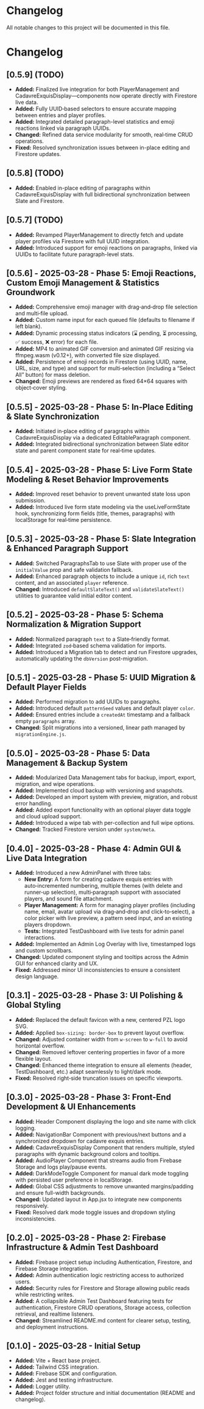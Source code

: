# Changelog

All notable changes to this project will be documented in this file.

# Changelog

## [0.5.9] (TODO)
- **Added:** Finalized live integration for both PlayerManagement and CadavreExquisDisplay—components now operate directly with Firestore live data.
- **Added:** Fully UUID‑based selectors to ensure accurate mapping between entries and player profiles.
- **Added:** Integrated detailed paragraph-level statistics and emoji reactions linked via paragraph UUIDs.
- **Changed:** Refined data service modularity for smooth, real‑time CRUD operations.
- **Fixed:** Resolved synchronization issues between in-place editing and Firestore updates.

## [0.5.8] (TODO)
- **Added:** Enabled in-place editing of paragraphs within CadavreExquisDisplay with full bidirectional synchronization between Slate and Firestore.

## [0.5.7] (TODO)
- **Added:** Revamped PlayerManagement to directly fetch and update player profiles via Firestore with full UUID integration.
- **Added:** Introduced support for emoji reactions on paragraphs, linked via UUIDs to facilitate future paragraph-level stats.

## [0.5.6] - 2025-03-28 - Phase 5: Emoji Reactions, Custom Emoji Management & Statistics Groundwork
- **Added:** Comprehensive emoji manager with drag‑and‑drop file selection and multi‑file upload.
- **Added:** Custom name input for each queued file (defaults to filename if left blank).
- **Added:** Dynamic processing status indicators (⌛ pending, ⏳ processing, ✅ success, ❌ error) for each file.
- **Added:** MP4 to animated GIF conversion and animated GIF resizing via ffmpeg.wasm (v0.12+), with converted file size displayed.
- **Added:** Persistence of emoji records in Firestore (using UUID, name, URL, size, and type) and support for multi‑selection (including a “Select All” button) for mass deletion.
- **Changed:** Emoji previews are rendered as fixed 64×64 squares with object‑cover styling.

## [0.5.5] - 2025-03-28 - Phase 5: In‑Place Editing & Slate Synchronization
- **Added:** Initiated in‑place editing of paragraphs within CadavreExquisDisplay via a dedicated EditableParagraph component.
- **Added:** Integrated bidirectional synchronization between Slate editor state and parent component state for real‑time updates.

## [0.5.4] - 2025-03-28 - Phase 5: Live Form State Modeling & Reset Behavior Improvements
- **Added:** Improved reset behavior to prevent unwanted state loss upon submission.
- **Added:** Introduced live form state modeling via the useLiveFormState hook, synchronizing form fields (title, themes, paragraphs) with localStorage for real‑time persistence.

## [0.5.3] - 2025-03-28 - Phase 5: Slate Integration & Enhanced Paragraph Support
- **Added:** Switched ParagraphsTab to use Slate with proper use of the `initialValue` prop and safe validation fallback.
- **Added:** Enhanced paragraph objects to include a unique `id`, rich `text` content, and an associated `player` reference.
- **Changed:** Introduced `defaultSlateText()` and `validateSlateText()` utilities to guarantee valid initial editor content.

## [0.5.2] - 2025-03-28 - Phase 5: Schema Normalization & Migration Support
- **Added:** Normalized paragraph `text` to a Slate‑friendly format.
- **Added:** Integrated `zod`‑based schema validation for imports.
- **Added:** Introduced a Migration tab to detect and run Firestore upgrades, automatically updating the `dbVersion` post-migration.

## [0.5.1] - 2025-03-28 - Phase 5: UUID Migration & Default Player Fields
- **Added:** Performed migration to add UUIDs to paragraphs.
- **Added:** Introduced default `patternSeed` values and default player `color`.
- **Added:** Ensured entries include a `createdAt` timestamp and a fallback empty `paragraphs` array.
- **Changed:** Split migrations into a versioned, linear path managed by `migrationEngine.js`.

## [0.5.0] - 2025-03-28 - Phase 5: Data Management & Backup System
- **Added:** Modularized Data Management tabs for backup, import, export, migration, and wipe operations.
- **Added:** Implemented cloud backup with versioning and snapshots.
- **Added:** Developed an import system with preview, migration, and robust error handling.
- **Added:** Added export functionality with an optional player data toggle and cloud upload support.
- **Added:** Introduced a wipe tab with per-collection and full wipe options.
- **Changed:** Tracked Firestore version under `system/meta`.

## [0.4.0] - 2025-03-28 - Phase 4: Admin GUI & Live Data Integration
- **Added:** Introduced a new AdminPanel with three tabs:
  - **New Entry:** A form for creating cadavre exquis entries with auto‑incremented numbering, multiple themes (with delete and runner‑up selection), multi‑paragraph support with associated players, and sound file attachment.
  - **Player Management:** A form for managing player profiles (including name, email, avatar upload via drag‑and‑drop and click‑to‑select), a color picker with live preview, a pattern seed input, and an existing players dropdown.
  - **Tests:** Integrated TestDashboard with live tests for admin panel interactions.
- **Added:** Implemented an Admin Log Overlay with live, timestamped logs and custom scrollbars.
- **Changed:** Updated component styling and tooltips across the Admin GUI for enhanced clarity and UX.
- **Fixed:** Addressed minor UI inconsistencies to ensure a consistent design language.

## [0.3.1] - 2025-03-28 - Phase 3: UI Polishing & Global Styling
- **Added:** Replaced the default favicon with a new, centered PZL logo SVG.
- **Added:** Applied `box-sizing: border-box` to prevent layout overflow.
- **Changed:** Adjusted container width from `w-screen` to `w-full` to avoid horizontal overflow.
- **Changed:** Removed leftover centering properties in favor of a more flexible layout.
- **Changed:** Enhanced theme integration to ensure all elements (header, TestDashboard, etc.) adapt seamlessly to light/dark mode.
- **Fixed:** Resolved right‑side truncation issues on specific viewports.

## [0.3.0] - 2025-03-28 - Phase 3: Front-End Development & UI Enhancements
- **Added:** Header Component displaying the logo and site name with click logging.
- **Added:** NavigationBar Component with previous/next buttons and a synchronized dropdown for cadavre exquis entries.
- **Added:** CadavreExquisDisplay Component that renders multiple, styled paragraphs with dynamic background colors and tooltips.
- **Added:** AudioPlayer Component that streams audio from Firebase Storage and logs play/pause events.
- **Added:** DarkModeToggle Component for manual dark mode toggling with persisted user preference in localStorage.
- **Added:** Global CSS adjustments to remove unwanted margins/padding and ensure full-width backgrounds.
- **Changed:** Updated layout in App.jsx to integrate new components responsively.
- **Fixed:** Resolved dark mode toggle issues and dropdown styling inconsistencies.

## [0.2.0] - 2025-03-28 - Phase 2: Firebase Infrastructure & Admin Test Dashboard
- **Added:** Firebase project setup including Authentication, Firestore, and Firebase Storage integration.
- **Added:** Admin authentication logic restricting access to authorized users.
- **Added:** Security rules for Firestore and Storage allowing public reads while restricting writes.
- **Added:** A collapsible Admin Test Dashboard featuring tests for authentication, Firestore CRUD operations, Storage access, collection retrieval, and realtime listeners.
- **Changed:** Streamlined README.md content for clearer setup, testing, and deployment instructions.

## [0.1.0] - 2025-03-28 - Initial Setup
- **Added:** Vite + React base project.
- **Added:** Tailwind CSS integration.
- **Added:** Firebase SDK and configuration.
- **Added:** Jest and testing infrastructure.
- **Added:** Logger utility.
- **Added:** Project folder structure and initial documentation (README and changelog).
